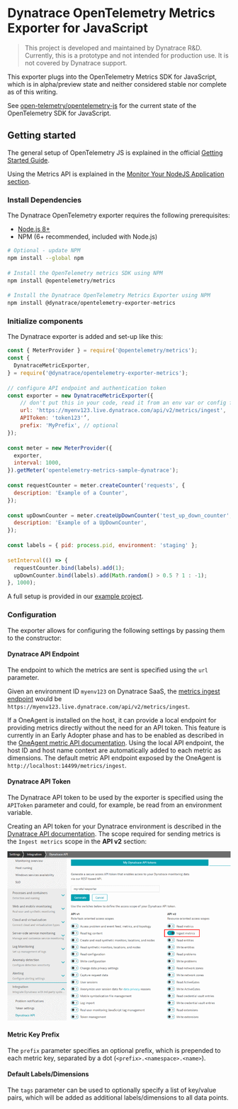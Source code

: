 # Dynatrace OpenTelemetry Metrics Exporter for JavaScript

> This project is developed and maintained by Dynatrace R&D.
Currently, this is a prototype and not intended for production use.
It is not covered by Dynatrace support.

This exporter plugs into the OpenTelemetry Metrics SDK for JavaScript, which is
in alpha/preview state and neither considered stable nor complete as of this
writing.

See [open-telemetry/opentelemetry-js](https://github.com/open-telemetry/opentelemetry-js)
for the current state of the OpenTelemetry SDK for JavaScript.

## Getting started

The general setup of OpenTelemetry JS is explained in the official
[Getting Started Guide](https://github.com/open-telemetry/opentelemetry-js/blob/master/getting-started/README.md).

Using the Metrics API is explained in the
[Monitor Your NodeJS Application section](https://github.com/open-telemetry/opentelemetry-js/blob/master/getting-started/README.md#monitor-your-nodejs-application).

### Install Dependencies

The Dynatrace OpenTelemetry exporter requires the following prerequisites:

- [Node.js 8+](https://nodejs.org/en/)
- NPM (6+ recommended, included with Node.js)

```sh
# Optional - update NPM
npm install --global npm

# Install the OpenTelemetry metrics SDK using NPM
npm install @opentelemetry/metrics

# Install the Dynatrace OpenTelemetry Metrics Exporter using NPM
npm install @dynatrace/opentelemetry-exporter-metrics
```

### Initialize components

The Dynatrace exporter is added and set-up like this:

```js
const { MeterProvider } = require('@opentelemetry/metrics');
const {
  DynatraceMetricExporter,
} = require('@dynatrace/opentelemetry-exporter-metrics');

// configure API endpoint and authentication token
const exporter = new DynatraceMetricExporter({
    // don't put this in your code, read it from an env var or config file
    url: 'https://myenv123.live.dynatrace.com/api/v2/metrics/ingest',
    APIToken: 'token123'’,
    prefix: 'MyPrefix', // optional
});

const meter = new MeterProvider({
  exporter,
  interval: 1000,
}).getMeter('opentelemetry-metrics-sample-dynatrace');

const requestCounter = meter.createCounter('requests', {
  description: 'Example of a Counter',
});

const upDownCounter = meter.createUpDownCounter('test_up_down_counter', {
  description: 'Example of a UpDownCounter',
});

const labels = { pid: process.pid, environment: 'staging' };

setInterval(() => {
  requestCounter.bind(labels).add(1);
  upDownCounter.bind(labels).add(Math.random() > 0.5 ? 1 : -1);
}, 1000);
```

A full setup is provided in our [example project](samples/).

### Configuration

The exporter allows for configuring the following settings by passing them to
the constructor:

#### Dynatrace API Endpoint

The endpoint to which the metrics are sent is specified using the `url`
parameter.

Given an environment ID `myenv123` on Dynatrace SaaS, the
[metrics ingest endpoint](https://www.dynatrace.com/support/help/dynatrace-api/environment-api/metric-v2/post-ingest-metrics/)
would be `https://myenv123.live.dynatrace.com/api/v2/metrics/ingest`.

If a OneAgent is installed on the host, it can provide a local endpoint for
providing metrics directly without the need for an API token.
This feature is currently in an Early Adopter phase and has to be enabled as
described in the [OneAgent metric API documentation](https://www.dynatrace.com/support/help/how-to-use-dynatrace/metrics/metric-ingestion/ingestion-methods/local-api/).
Using the local API endpoint, the host ID and host name context are
automatically added to each metric as dimensions.
The default metric API endpoint exposed by the OneAgent is
`http://localhost:14499/metrics/ingest`.

#### Dynatrace API Token

The Dynatrace API token to be used by the exporter is specified using the
`APIToken` parameter and could, for example, be read from an environment
variable.

Creating an API token for your Dynatrace environment is described in the
[Dynatrace API documentation](https://www.dynatrace.com/support/help/dynatrace-api/basics/dynatrace-api-authentication/).
The scope required for sending metrics is the `Ingest metrics` scope in the
**API v2** section:

![API token creation](docs/img/api_token.png)

#### Metric Key Prefix

The `prefix` parameter specifies an optional prefix, which is prepended to each
metric key, separated by a dot (`<prefix>.<namespace>.<name>`).

#### Default Labels/Dimensions

The `tags` parameter can be used to optionally specify a list of key/value
pairs, which will be added as additional labels/dimensions to all data points.
